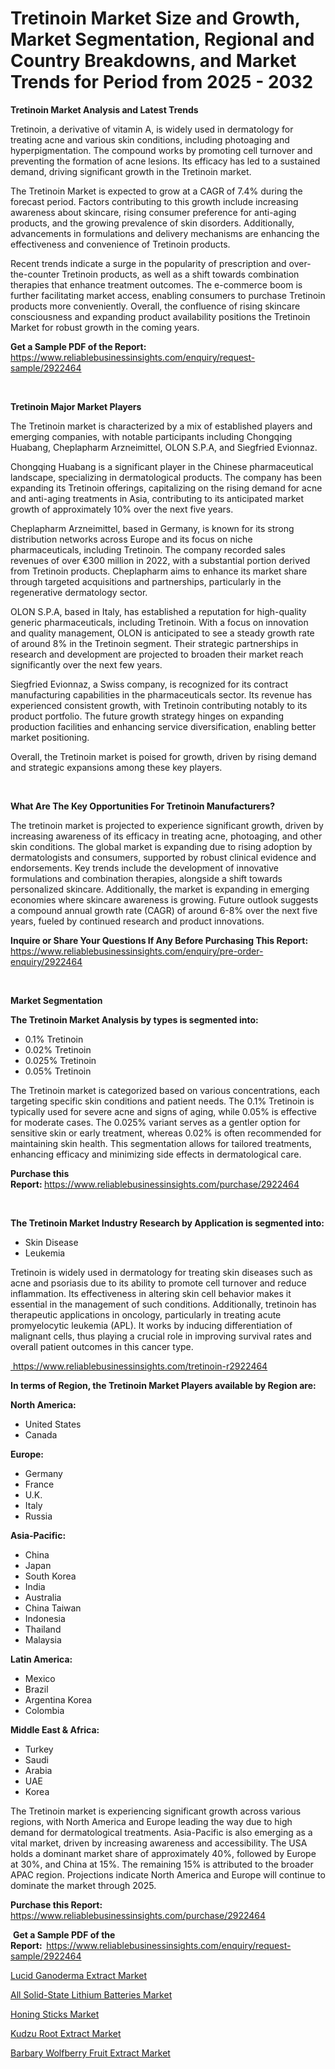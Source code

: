 <p><h1>Tretinoin Market Size and Growth, Market Segmentation, Regional and Country Breakdowns, and Market Trends for Period from 2025 -  2032</h1></p><p><strong>Tretinoin Market Analysis and Latest Trends</strong></p>
<p><p>Tretinoin, a derivative of vitamin A, is widely used in dermatology for treating acne and various skin conditions, including photoaging and hyperpigmentation. The compound works by promoting cell turnover and preventing the formation of acne lesions. Its efficacy has led to a sustained demand, driving significant growth in the Tretinoin market.</p><p>The Tretinoin Market is expected to grow at a CAGR of 7.4% during the forecast period. Factors contributing to this growth include increasing awareness about skincare, rising consumer preference for anti-aging products, and the growing prevalence of skin disorders. Additionally, advancements in formulations and delivery mechanisms are enhancing the effectiveness and convenience of Tretinoin products.</p><p>Recent trends indicate a surge in the popularity of prescription and over-the-counter Tretinoin products, as well as a shift towards combination therapies that enhance treatment outcomes. The e-commerce boom is further facilitating market access, enabling consumers to purchase Tretinoin products more conveniently. Overall, the confluence of rising skincare consciousness and expanding product availability positions the Tretinoin Market for robust growth in the coming years.</p></p>
<p><strong>Get a Sample PDF of the Report:&nbsp;</strong> <a href="https://www.reliablebusinessinsights.com/enquiry/request-sample/2922464?utm_campaign=1113&utm_medium=2&utm_source=Github&utm_content=ia&utm_term=12032025&utm_id=tretinoin">https://www.reliablebusinessinsights.com/enquiry/request-sample/2922464</a></p>
<p>&nbsp;</p>
<p><strong>Tretinoin Major Market Players</strong></p>
<p><p>The Tretinoin market is characterized by a mix of established players and emerging companies, with notable participants including Chongqing Huabang, Cheplapharm Arzneimittel, OLON S.P.A, and Siegfried Evionnaz. </p><p>Chongqing Huabang is a significant player in the Chinese pharmaceutical landscape, specializing in dermatological products. The company has been expanding its Tretinoin offerings, capitalizing on the rising demand for acne and anti-aging treatments in Asia, contributing to its anticipated market growth of approximately 10% over the next five years. </p><p>Cheplapharm Arzneimittel, based in Germany, is known for its strong distribution networks across Europe and its focus on niche pharmaceuticals, including Tretinoin. The company recorded sales revenues of over €300 million in 2022, with a substantial portion derived from Tretinoin products. Cheplapharm aims to enhance its market share through targeted acquisitions and partnerships, particularly in the regenerative dermatology sector. </p><p>OLON S.P.A, based in Italy, has established a reputation for high-quality generic pharmaceuticals, including Tretinoin. With a focus on innovation and quality management, OLON is anticipated to see a steady growth rate of around 8% in the Tretinoin segment. Their strategic partnerships in research and development are projected to broaden their market reach significantly over the next few years.</p><p>Siegfried Evionnaz, a Swiss company, is recognized for its contract manufacturing capabilities in the pharmaceuticals sector. Its revenue has experienced consistent growth, with Tretinoin contributing notably to its product portfolio. The future growth strategy hinges on expanding production facilities and enhancing service diversification, enabling better market positioning.</p><p>Overall, the Tretinoin market is poised for growth, driven by rising demand and strategic expansions among these key players.</p></p>
<p>&nbsp;</p>
<p><strong>What Are The Key Opportunities For Tretinoin Manufacturers?</strong></p>
<p><p>The tretinoin market is projected to experience significant growth, driven by increasing awareness of its efficacy in treating acne, photoaging, and other skin conditions. The global market is expanding due to rising adoption by dermatologists and consumers, supported by robust clinical evidence and endorsements. Key trends include the development of innovative formulations and combination therapies, alongside a shift towards personalized skincare. Additionally, the market is expanding in emerging economies where skincare awareness is growing. Future outlook suggests a compound annual growth rate (CAGR) of around 6-8% over the next five years, fueled by continued research and product innovations.</p></p>
<p><strong>Inquire or Share Your Questions If Any Before Purchasing This Report:</strong> <a href="https://www.reliablebusinessinsights.com/enquiry/pre-order-enquiry/2922464?utm_campaign=1113&utm_medium=2&utm_source=Github&utm_content=ia&utm_term=12032025&utm_id=tretinoin">https://www.reliablebusinessinsights.com/enquiry/pre-order-enquiry/2922464</a></p>
<p>&nbsp;</p>
<p><strong>Market Segmentation</strong></p>
<p><strong>The Tretinoin Market Analysis by types is segmented into:</strong></p>
<p><ul><li>0.1% Tretinoin</li><li>0.02% Tretinoin</li><li>0.025% Tretinoin</li><li>0.05% Tretinoin</li></ul></p>
<p><p>The Tretinoin market is categorized based on various concentrations, each targeting specific skin conditions and patient needs. The 0.1% Tretinoin is typically used for severe acne and signs of aging, while 0.05% is effective for moderate cases. The 0.025% variant serves as a gentler option for sensitive skin or early treatment, whereas 0.02% is often recommended for maintaining skin health. This segmentation allows for tailored treatments, enhancing efficacy and minimizing side effects in dermatological care.</p></p>
<p><strong>Purchase this Report:&nbsp;</strong><a href="https://www.reliablebusinessinsights.com/purchase/2922464?utm_campaign=1113&utm_medium=2&utm_source=Github&utm_content=ia&utm_term=12032025&utm_id=tretinoin">https://www.reliablebusinessinsights.com/purchase/2922464</a></p>
<p>&nbsp;</p>
<p><strong>The Tretinoin Market Industry Research by Application is segmented into:</strong></p>
<p><ul><li>Skin Disease</li><li>Leukemia</li></ul></p>
<p><p>Tretinoin is widely used in dermatology for treating skin diseases such as acne and psoriasis due to its ability to promote cell turnover and reduce inflammation. Its effectiveness in altering skin cell behavior makes it essential in the management of such conditions. Additionally, tretinoin has therapeutic applications in oncology, particularly in treating acute promyelocytic leukemia (APL). It works by inducing differentiation of malignant cells, thus playing a crucial role in improving survival rates and overall patient outcomes in this cancer type.</p></p>
<p><a href="https://www.reliablebusinessinsights.com/tretinoin-r2922464?utm_campaign=1113&utm_medium=2&utm_source=Github&utm_content=ia&utm_term=12032025&utm_id=tretinoin">&nbsp;https://www.reliablebusinessinsights.com/tretinoin-r2922464</a></p>
<p><strong>In terms of Region, the Tretinoin Market Players available by Region are:</strong></p>
<p>
    <p> <strong> North America: </strong>
        <ul>
            <li>United States</li>
            <li>Canada</li>
        </ul>
        </p> 
    <p> <strong> Europe: </strong>
        <ul>
            <li>Germany</li>
            <li>France</li>
            <li>U.K.</li>
            <li>Italy</li>
            <li>Russia</li>
        </ul>
        </p> 
    <p> <strong> Asia-Pacific: </strong>
        <ul>
            <li>China</li>
            <li>Japan</li>
            <li>South Korea</li>
            <li>India</li>
            <li>Australia</li>
            <li>China Taiwan</li>
            <li>Indonesia</li>
            <li>Thailand</li>
            <li>Malaysia</li>
        </ul>
        </p> 
    <p> <strong> Latin America: </strong>
        <ul>
            <li>Mexico</li>
            <li>Brazil</li>
            <li>Argentina Korea</li>
            <li>Colombia</li>
        </ul>
        </p> 
    <p> <strong> Middle East & Africa: </strong>
        <ul>
            <li>Turkey</li>
            <li>Saudi</li>
            <li>Arabia</li>
            <li>UAE</li>
            <li>Korea</li>
        </ul>
    </p>
    </p>
<p><p>The Tretinoin market is experiencing significant growth across various regions, with North America and Europe leading the way due to high demand for dermatological treatments. Asia-Pacific is also emerging as a vital market, driven by increasing awareness and accessibility. The USA holds a dominant market share of approximately 40%, followed by Europe at 30%, and China at 15%. The remaining 15% is attributed to the broader APAC region. Projections indicate North America and Europe will continue to dominate the market through 2025.</p></p>
<p><strong>Purchase this Report: </strong><a href="https://www.reliablebusinessinsights.com/purchase/2922464?utm_campaign=1113&utm_medium=2&utm_source=Github&utm_content=ia&utm_term=12032025&utm_id=tretinoin">https://www.reliablebusinessinsights.com/purchase/2922464</a></p>
<p>&nbsp;<strong>Get a Sample PDF of the Report:&nbsp;&nbsp;</strong><a href="https://www.reliablebusinessinsights.com/enquiry/request-sample/2922464?utm_campaign=1113&utm_medium=2&utm_source=Github&utm_content=ia&utm_term=12032025&utm_id=tretinoin">https://www.reliablebusinessinsights.com/enquiry/request-sample/2922464</a></p>
<p><strong></strong></p>
<p><p><a href="https://github.com/mafeasavzal/Market-Research-Report-List-1/blob/main/lucid-ganoderma-extract-market.md?utm_campaign=1113&utm_medium=2&utm_source=Github&utm_content=ia&utm_term=12032025&utm_id=tretinoin">Lucid Ganoderma Extract Market</a></p><p><a href="https://github.com/karydacamu/Market-Research-Report-List-1/blob/main/all-solid-state-lithium-batteries-market.md?utm_campaign=1113&utm_medium=2&utm_source=Github&utm_content=ia&utm_term=12032025&utm_id=tretinoin">All Solid-State Lithium Batteries Market</a></p><p><a href="https://github.com/iyachikareva/Market-Research-Report-List-1/blob/main/honing-sticks-market.md?utm_campaign=1113&utm_medium=2&utm_source=Github&utm_content=ia&utm_term=12032025&utm_id=tretinoin">Honing Sticks Market</a></p><p><a href="https://github.com/seemagarbeha/Market-Research-Report-List-1/blob/main/kudzu-root-extract-market.md?utm_campaign=1113&utm_medium=2&utm_source=Github&utm_content=ia&utm_term=12032025&utm_id=tretinoin">Kudzu Root Extract Market</a></p><p><a href="https://github.com/sarialahipff/Market-Research-Report-List-1/blob/main/barbary-wolfberry-fruit-extract-market.md?utm_campaign=1113&utm_medium=2&utm_source=Github&utm_content=ia&utm_term=12032025&utm_id=tretinoin">Barbary Wolfberry Fruit Extract Market</a></p></p>